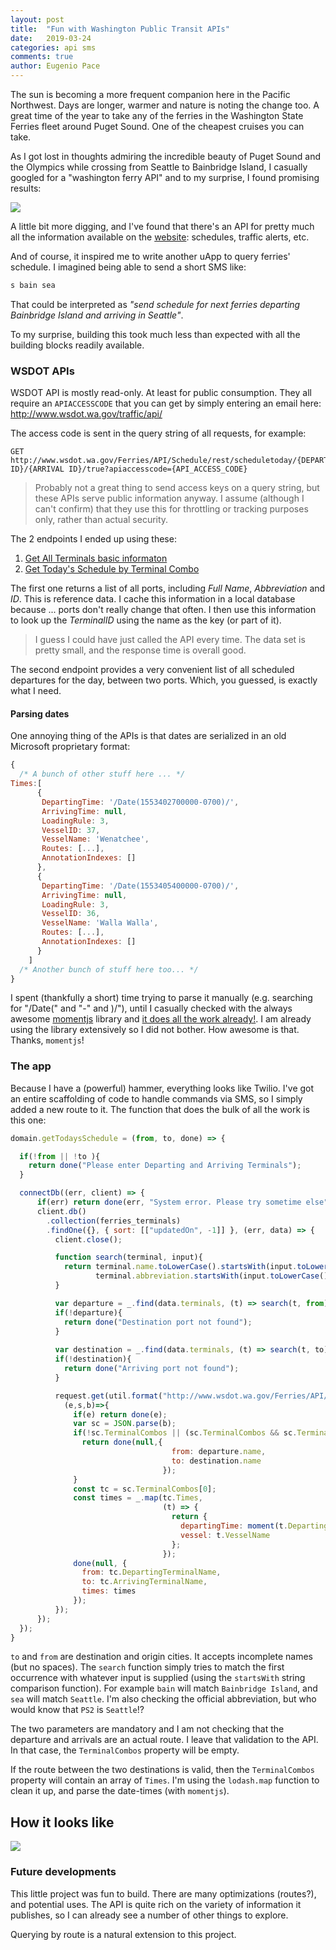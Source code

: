 ```yaml
---
layout: post
title:  "Fun with Washington Public Transit APIs"
date:   2019-03-24
categories: api sms
comments: true
author: Eugenio Pace
---
```


The sun is becoming a more frequent companion here in the Pacific Northwest. Days are longer, warmer and nature is noting the change too. A great time of the year to take any of the ferries in the Washington State Ferries fleet around Puget Sound. One of the cheapest cruises you can take. 

As I got lost in thoughts admiring the incredible beauty of Puget Sound and the Olympics while crossing from Seattle to Bainbridge Island, I casually googled for a "washington ferry API" and to my surprise, I found promising results:

![](https://docs.google.com/drawings/d/e/2PACX-1vTXZv6Yk32Yk_aKhcCl8xGoNB_ieqC8gD9Odj13NhftV5JyW2HC4EiSySF3FN84EcEeqG9ckw2reL7m/pub?w=926&h=640)

A little bit more digging, and I've found that there's an API for pretty much all the information available on the [website](https://www.wsdot.wa.gov/): schedules, traffic alerts, etc.

And of course, it inspired me to write another uApp to query ferries' schedule. I imagined being able to send a short SMS like:

```sh
s bain sea
```

That could be interpreted as _"send schedule for next ferries departing Bainbridge Island and arriving in Seattle"_. 

To my surprise, building this took much less than expected with all the building blocks readily available.

### WSDOT APIs 

WSDOT API is mostly read-only. At least for public consumption. They all require an `APIACCESSCODE` that you can get by simply entering an email here: http://www.wsdot.wa.gov/traffic/api/

The access code is sent in the query string of all requests, for example:

```
GET http://www.wsdot.wa.gov/Ferries/API/Schedule/rest/scheduletoday/{DEPARTURE ID}/{ARRIVAL ID}/true?apiaccesscode={API_ACCESS_CODE}
```

> Probably not a great thing to send access keys on a query string, but these APIs serve public information anyway. I assume (although I can't confirm) that they use this for throttling or tracking purposes only, rather than actual security.

The 2 endpoints I ended up using these:

1. [Get All Terminals basic informaton](http://www.wsdot.wa.gov/ferries/api/terminals/rest/help/operations/GetAllTerminalBasicDetails)
2. [Get Today's Schedule by Terminal Combo](http://www.wsdot.wa.gov/ferries/api/schedule/rest/help/operations/GetTodaysScheduleByTerminalCombo)

The first one returns a list of all ports, including *Full Name*, *Abbreviation* and *ID*. This is reference data. I cache this information in a local database because ... ports don't really change that often. I then use this information to look up the *TerminalID* using the name as the key (or part of it).

> I guess I could have just called the API every time. The data set is pretty small, and the response time is overall good. 

The second endpoint provides a very convenient list of all scheduled departures for the day, between two ports. Which, you guessed, is exactly what I need.


#### Parsing dates

One annoying thing of the APIs is that dates are serialized in an old Microsoft proprietary format:

```js
{
  /* A bunch of other stuff here ... */
Times:[ 
      { 
       DepartingTime: '/Date(1553402700000-0700)/',
       ArrivingTime: null,
       LoadingRule: 3,
       VesselID: 37,
       VesselName: 'Wenatchee',
       Routes: [...],
       AnnotationIndexes: [] 
      },
      {
       DepartingTime: '/Date(1553405400000-0700)/',
       ArrivingTime: null,
       LoadingRule: 3,
       VesselID: 36,
       VesselName: 'Walla Walla',
       Routes: [...],
       AnnotationIndexes: [] 
      }
    ]
  /* Another bunch of stuff here too... */
}
```

I spent (thankfully a short) time trying to parse it manually (e.g. searching for "/Date(" and "-" and )/"), until I casually checked with the always awesome [momentjs](https://momentjs.com/) library and [it does all the work already!](https://momentjs.com/docs/#/parsing/asp-net-json-date/). I am already using the library extensively so I did not bother. How awesome is that. Thanks, `momentjs`!

### The app

Because I have a (powerful) hammer, everything looks like Twilio. I've got an entire scaffolding of code to handle commands via SMS, so I simply added a new route to it. The function that does the bulk of all the work is this one:

```js
domain.getTodaysSchedule = (from, to, done) => {

  if(!from || !to ){
    return done("Please enter Departing and Arriving Terminals");
  }

  connectDb((err, client) => {
      if(err) return done(err, "System error. Please try sometime else");
      client.db()
        .collection(ferries_terminals)
        .findOne({}, { sort: [["updatedOn", -1]] }, (err, data) => {
          client.close();

          function search(terminal, input){
            return terminal.name.toLowerCase().startsWith(input.toLowerCase()) || 
                   terminal.abbreviation.startsWith(input.toLowerCase())
          }

          var departure = _.find(data.terminals, (t) => search(t, from) );
          if(!departure){
            return done("Destination port not found");
          }
          
          var destination = _.find(data.terminals, (t) => search(t, to) );
          if(!destination){
            return done("Arriving port not found");            
          }

          request.get(util.format("http://www.wsdot.wa.gov/Ferries/API/Schedule/rest/scheduletoday/%d/%d/true?apiaccesscode=%s",departure.id, destination.id, process.env.WSF_ACCESS_TOKEN),
            (e,s,b)=>{
              if(e) return done(e);
              var sc = JSON.parse(b);
              if(!sc.TerminalCombos || (sc.TerminalCombos && sc.TerminalCombos.length === 0)){
                return done(null,{
                                    from: departure.name,
                                    to: destination.name
                                  });
              }
              const tc = sc.TerminalCombos[0];
              const times = _.map(tc.Times,
                                  (t) => {
                                    return {
                                      departingTime: moment(t.DepartingTime),
                                      vessel: t.VesselName
                                    };
                                  });  
              done(null, {
                from: tc.DepartingTerminalName,
                to: tc.ArrivingTerminalName,
                times: times
              });
          });
      });
  });
}
```

`to` and `from` are destination and origin cities. It accepts incomplete names (but no spaces). The `search` function simply tries to match the first occurrence with whatever input is supplied (using the `startsWith` string comparison function). For example `bain` will match `Bainbridge Island`, and `sea` will match `Seattle`. I'm also checking the official abbreviation, but who would know that `PS2` is `Seattle`!?

The two parameters are mandatory and I am not checking that the departure and arrivals are an actual route. I leave that validation to the API. In that case, the `TerminalCombos` property will be empty.

If the route between the two destinations is valid, then the `TerminalCombos` property will contain an array of `Times`. I'm using the `lodash.map` function to clean it up, and parse the date-times (with `momentjs`).

## How it looks like

![](https://docs.google.com/drawings/d/e/2PACX-1vRupCIRJsTzzhW_vEzObwtj5HiRlhjDDVRkX0edJuDfDByAxfIlIyhwAJxvDzzW8thiylI1CcHi6942/pub?w=402&h=687)


### Future developments

This little project was fun to build. There are many optimizations (routes?), and potential uses. The API is quite rich on the variety of information it publishes, so I can already see a number of other things to explore.

Querying by route is a natural extension to this project.
